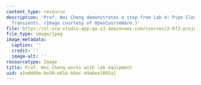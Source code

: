 ```yaml
---
content_type: resource
description: 'Prof. Wai Cheng demonstrates a step from Lab 4: Pipe Clearing Fluid
  Transients. (Image courtesy of OpenCourseWare.)'
file: https://ol-ocw-studio-app-qa.s3.amazonaws.com/courses/2-672-project-laboratory-spring-2009/a1ed460ebe50e65ab0ace9a6ee1002a2_chp_2672.jpg
file_type: image/jpeg
image_metadata:
  caption: ''
  credit: ''
  image-alt: ''
resourcetype: Image
title: Prof. Wai Cheng works with lab equipment
uid: a1ed460e-be50-e65a-b0ac-e9a6ee1002a2
---
```

